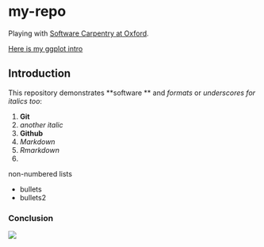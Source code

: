 # my-repo

Playing with [Software Carpentry at Oxford](http://jule32.github.io/2016-07-12-Oxford).

[Here is my ggplot intro](https://jules32.github.io/my-repo/ggplot_intro)

## Introduction

This repository demonstrates **software ** and *formats* or _underscores for italics too_:

1. **Git**
2. *another italic*
2. **Github**
3. _Markdown_
4. _Rmarkdown_
5. 


non-numbered lists 

- bullets
- bullets2

### Conclusion

![](https://octodex.github.com/images/labtocat.png)
